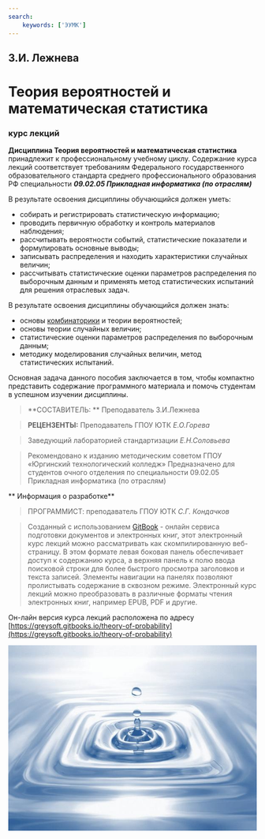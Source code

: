 ```yaml
---
search:
    keywords: ['ЭУМК']
---
```


## З.И. Лежнева

# Теория вероятностей и математическая статистика


### курс лекций





**Дисциплина Теория вероятностей и математическая статистика** принадлежит к профессиональному учебному циклу.
Содержание курса лекций соответствует требованиям Федерального государственного образовательного стандарта среднего профессионального образования РФ специальности ***09.02.05 Прикладная информатика (по отраслям)***

В результате освоения дисциплины обучающийся должен уметь:

- собирать и регистрировать статистическую информацию;
- проводить первичную обработку и контроль материалов наблюдения;
- рассчитывать вероятности событий, статистические показатели и формулировать основные выводы;
- записывать распределения и находить характеристики случайных величин;
- рассчитывать статистические оценки параметров распределения по выборочным данным и применять метод статистических испытаний для решения отраслевых задач.

В результате освоения дисциплины обучающийся должен знать:

- основы [комбинаторики](../../GLOSSARY.md#комбинаторика) и теории вероятностей;
- основы теории случайных величин;
- статистические оценки параметров распределения по выборочным данным;
- методику моделирования случайных величин, метод статистических испытаний.

Основная задача данного пособия заключается в том, чтобы компактно представить содержание программного материала и помочь студентам в успешном изучении дисциплины.

> **СОСТАВИТЕЛЬ: ** Преподаватель З.И.Лежнева
 

> **РЕЦЕНЗЕНТЫ:**
> Преподаватель ГПОУ ЮТК *Е.О.Горева*

> Заведующий лабораторией стандартизации *Е.Н.Соловьева*

> Рекомендовано к изданию методическим советом ГПОУ «Юргинский технологический колледж»
> Предназначено для студентов очного отделения по специальности 09.02.05  Прикладная информатика (по отраслям) 



** Информация о разработке**

> ПРОГРАММИСТ: преподаватель ГПОУ ЮТК *С.Г. Кондачков*

> Созданный с использованием [GitBook](https://gitbook.com) - онлайн сервиса подготовки документов и электронных книг, этот электронный курс лекций можно  рассматривать как скомпилированную веб-страницу. В этом формате левая боковая панель обеспечивает доступ к содержанию курса, а верхняя панель к полю ввода поисковой строки для более быстрого просмотра заголовков и текста записей. Элементы навигации на панелях позволяют пролистывать содержание в сквозном режиме. Электронный курс лекций можно преобразовать в различные форматы чтения электронных книг, например EPUB, PDF и другие.

Он-лайн версия курса лекций расположена по адресу [https://greysoft.gitbooks.io/theory-of-probability](https://greysoft.gitbooks.io/theory-of-probability)



![Теория вероятностей и математическая статистика](images/water-nature.jpg "Теория вероятностей и математическая статистика")